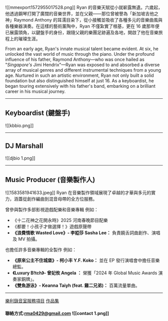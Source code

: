 ![[mmexport1572955017528.png]]
Ryan 的音樂天賦從小就嶄露無遺。六歲起，他透過鋼琴打開了廣闊的音樂世界，並在父親——那位曾被譽為「新加坡吉他之神」Raymond Anthony 的耳濡目染下，從小接觸並吸收了各種多元的音樂曲風與各種樂器演奏。在這樣的藝術薰陶中，Ryan 不僅紮實了根基，更在 16 歲那年便已展露頭角，以鍵盤手的身份，跟隨父親的樂團足跡遍及各地，開啟了他在音樂旅程上的璀璨生涯。

From an early age, Ryan's innate musical talent became evident. At six, he unlocked the vast world of music through the piano. Under the profound influence of his father, Raymond Anthony—who was once hailed as "_Singapore's_ Jimi Hendrix"—Ryan was exposed to and absorbed a diverse array of musical genres and different instrumental techniques from a young age. Nurtured in such an artistic environment, Ryan not only built a solid foundation but also distinguished himself at just 16. As a keyboardist, he began touring extensively with his father's band, embarking on a brilliant career in his musical journey.

--- 
## Keyboardist (鍵盤手)
![[kbbio.png]]

---
## DJ Marshall
![[djbio 1.png]]

---
## Music Producer (音樂製作人)
![[1583581941633.jpeg]]
Ryan 在音樂製作領域展現了卓越的才華與多元的實力，涵蓋從創作編曲到混音母帶的全方位服務。

曾參與製作多部影視遊戲配樂和音樂專輯
例如：
* 《十二花神之花開永時》2025 河南春晚節目配樂
* 《都要！小孩子才做選擇！》遊戲原聲帶 
* **《浪費情歌 Wasted Love》- 李婭莎 Sasha Lee：** 負責饒舌詞曲創作、演唱及 MV 拍攝。
  
也擔任許多音樂專輯的全製作
例如：
* **《原來公主不住城堡》- 柯小丰 Y.F. Koko：** 並在 EP 發行演唱會中擔任音樂總監。
* **《Luxury B!tch》- 曾妃攸 Angela ：** 榮獲「2024 年 Global Music Awards 演奏家銅牌」。
* **《雙魚游泳》- Keanna Taiyh (feat. 雞二兄弟)：** 百萬流量單曲。
---
[樂利錄音室服務項目](Lovely%20Road%20Studio%20-%20樂利錄音室)
[作品集](Portfolio%20-%20作品集)
#### 聯絡方式:rma0429@gmail.com ![[contact 1.png]]